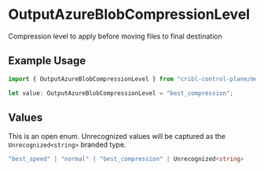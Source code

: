 # OutputAzureBlobCompressionLevel

Compression level to apply before moving files to final destination

## Example Usage

```typescript
import { OutputAzureBlobCompressionLevel } from "cribl-control-plane/models/operations";

let value: OutputAzureBlobCompressionLevel = "best_compression";
```

## Values

This is an open enum. Unrecognized values will be captured as the `Unrecognized<string>` branded type.

```typescript
"best_speed" | "normal" | "best_compression" | Unrecognized<string>
```